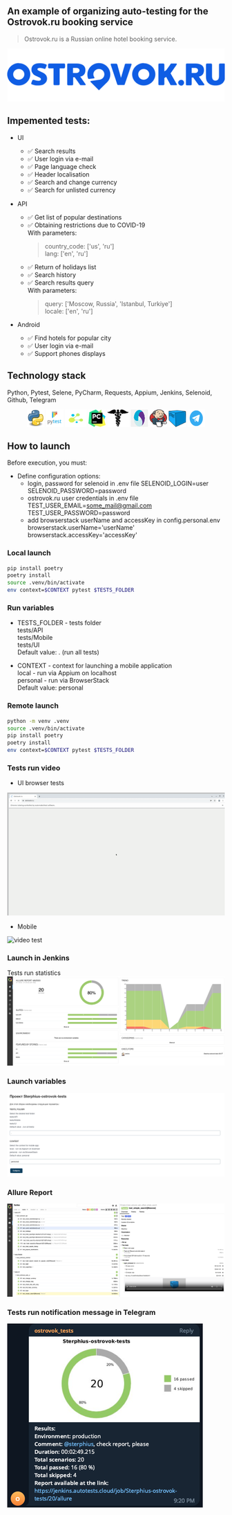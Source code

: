 ## An example of organizing auto-testing for the Ostrovok.ru booking service
> Ostrovok.ru is a Russian online hotel booking service.

<img src="resources/Ostrovok_logo.png" alt="Ostrovok_logo" border="0" />

## Impemented tests:
* UI
  * ✅ Search results
  * ✅ User login via e-mail
  * ✅ Page language check
  * ✅ Header localisation
  * ✅ Search and change currency
  * ✅ Search for unlisted currency
    
* API
  * ✅ Get list of popular destinations
  * ✅ Obtaining restrictions due to COVID-19 \
  With parameters:
    > country_code: ['us', 'ru'] \
    > lang: ['en', 'ru']
  * ✅ Return of holidays list
  * ✅ Search history
  * ✅ Search results query \
    With parameters:
    > query: ['Moscow, Russia', 'Istanbul, Turkiye'] \
    > locale: ['en', 'ru']

* Android
  * ✅ Find hotels for popular city
  * ✅ User login via e-mail
  * ✅ Support phones displays


## Technology stack
Python, Pytest, Selene, PyCharm, Requests, Appium, Jenkins, Selenoid, Github, Telegram

<p  align="center">
  <img src="resources/python.png" width="40" height="40"  alt="Python"/>
  <img src="resources/pytest.png" width="40" height="40"  alt="Pytest"/>
  <img src="resources/selene.png" width="50" height="40"  alt="Selene"/>
  <img src="resources/pysharm.png" width="40" height="40"  alt="PyCharm"/>
  <img src="resources/request.png" width="50" height="40"  alt="Requests"/>
  <img src="resources/appium.png" width="40" height="40"  alt="Appium"/>
  <img src="resources/Jenkins.jpg" width="40" height="40"  alt="Jenkins"/>
  <img src="resources/selenoid.png" width="40" height="40"  alt="Selenoid"/>
  <img src="resources/telegram-logo.png" width="40" height="40"  alt="Telegram"/>
</p>

## How to launch
Before execution, you must:
* Define configuration options:
    - login, password for selenoid in .env file
    SELENOID_LOGIN=user  
    SELENOID_PASSWORD=password
    - ostrovok.ru user credentials in .env file
    TEST_USER_EMAIL=some_mail@gmail.com  
    TEST_USER_PASSWORD=password
    - add browserstack userName and accessKey in config.personal.env
    browserstack.userName='userName'
    browserstack.accessKey='accessKey'

### Local launch
```bash
pip install poetry
poetry install
source .venv/bin/activate
env context=$CONTEXT pytest $TESTS_FOLDER
```

### Run variables
* TESTS_FOLDER - tests folder\
tests/API\
tests/Mobile\
tests/UI\
Default value: . (run all tests)

* CONTEXT - context for launching a mobile application\
local - run via Appium on localhost\
personal - run via BrowserStack\
Default value: personal

### Remote launch
```bash
python -m venv .venv
source .venv/bin/activate
pip install poetry
poetry install
env context=$CONTEXT pytest $TESTS_FOLDER
```

### Tests run video
* UI browser tests  
<img src="resources/test_run.gif" alt="video test" border="0" />

* Mobile  
<img src="resources/mobile.gif" alt="video test" border="0" />

### Launch in Jenkins
Tests run statistics <br >
<img src="resources/allure_stats.png" alt="Tests run statistics" border="0">

### Launch variables <br >
<img src="resources/jenkins_params.png" alt="Jenkins" border="0">

### Allure Report
<img src="resources/allure_report.png" alt="Allure-Report" border="0">

### Tests run notification message in Telegram
<img src="resources/telegram_notification.png" alt="telegram-bot" border="0">